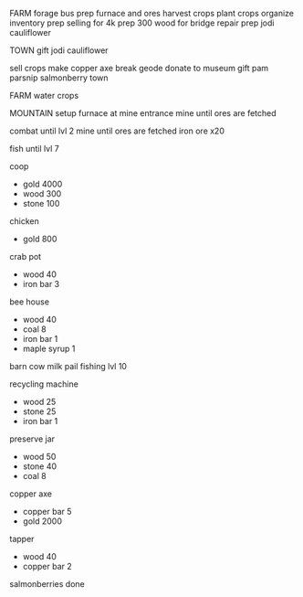 FARM
forage bus
prep furnace and ores
harvest crops
plant crops
organize inventory
prep selling for 4k
prep 300 wood for bridge repair
prep jodi cauliflower

TOWN
gift jodi cauliflower

sell crops
make copper axe
break geode
donate to museum
gift pam parsnip
salmonberry town

FARM
water crops

MOUNTAIN
setup furnace at mine entrance
mine until ores are fetched

<!-- TODAY -->
combat until lvl 2
mine until ores are fetched
iron ore x20

<!-- THIS WEEK -->
fish until lvl 7

coop
- gold 4000
- wood 300
- stone 100

chicken
- gold 800

crab pot
- wood 40
- iron bar 3

bee house
- wood 40
- coal 8
- iron bar 1
- maple syrup 1

<!-- NEXT WEEK -->
barn
cow
milk pail
fishing lvl 10

<!-- DONE -->
recycling machine
- wood 25
- stone 25
- iron bar 1

preserve jar
- wood 50
- stone 40
- coal 8

copper axe
- copper bar 5
- gold 2000

tapper
- wood 40
- copper bar 2

salmonberries done